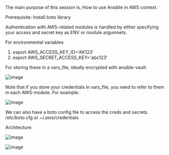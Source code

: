 The main purpose of this session is, How to use Ansible in AWS context.

Prerequisite:
Install boto library

Authentication with AWS-related modules is handled by either specifying your access and secret key as ENV or module argumnets.

For environmental variables
1. export AWS_ACCESS_KEY_ID='AK123'
2. export AWS_SECRET_ACCESS_KEY='abc123'

For storing these in a vars_file, ideally encrypted with ansible-vault:

![image](https://user-images.githubusercontent.com/49281318/91826635-7a85f580-ec5b-11ea-9a4b-41aa0e44733b.png)

Note that if you store your credentials in vars_file, you need to refer to them in each AWS-module. For example:

![image](https://user-images.githubusercontent.com/49281318/91826737-9e493b80-ec5b-11ea-8530-a61f6f5deb36.png)

We can also have a boto config file to access the creds and secrets. /etc/boto.cfg or ~/.aws/credentials


Architecture:

![image](https://user-images.githubusercontent.com/49281318/91942437-93a0ac00-ed18-11ea-91af-4ef5e4faa0bb.png)


![image](https://user-images.githubusercontent.com/49281318/92122487-1b6ddf80-ee19-11ea-8eca-16118a8af7a5.png)


